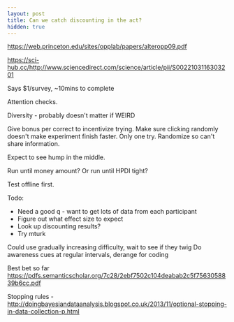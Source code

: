 ```yaml
---
layout: post
title: Can we catch discounting in the act?
hidden: true
---
```


https://web.princeton.edu/sites/opplab/papers/alteropp09.pdf

https://sci-hub.cc/http://www.sciencedirect.com/science/article/pii/S0022103116303201

Says $1/survey, ~10mins to complete

Attention checks. 

Diversity - probably doesn't matter if WEIRD

Give bonus per correct to incentivize trying. Make sure clicking randomly doesn't make experiment finish faster. Only one try. Randomize so can't share information.

Expect to see hump in the middle. 

Run until money amount? Or run until HPDI tight?

Test offline first.

Todo:

* Need a good q - want to get lots of data from each participant
* Figure out what effect size to expect
* Look up discounting results?
* Try mturk

Could use gradually increasing difficulty, wait to see if they twig
Do awareness cues at regular intervals, derange for coding

Best bet so far https://pdfs.semanticscholar.org/7c28/2ebf7502c104deabab2c5f7563058839b6cc.pdf

Stopping rules - http://doingbayesiandataanalysis.blogspot.co.uk/2013/11/optional-stopping-in-data-collection-p.html
